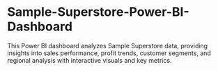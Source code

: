 # Sample-Superstore-Power-BI-Dashboard
This Power BI dashboard analyzes Sample Superstore data, providing insights into sales performance, profit trends, customer segments, and regional analysis with interactive visuals and key metrics.
